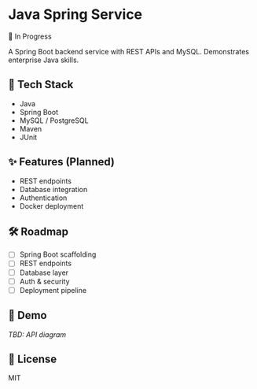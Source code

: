 # Java Spring Service
🚧 In Progress

A Spring Boot backend service with REST APIs and MySQL. Demonstrates enterprise Java skills.

## 🚀 Tech Stack
- Java
- Spring Boot
- MySQL / PostgreSQL
- Maven
- JUnit

## ✨ Features (Planned)
- REST endpoints
- Database integration
- Authentication
- Docker deployment

## 🛠️ Roadmap
- [ ] Spring Boot scaffolding
- [ ] REST endpoints
- [ ] Database layer
- [ ] Auth & security
- [ ] Deployment pipeline

## 📸 Demo
_TBD: API diagram_

## 📄 License
MIT
